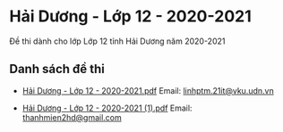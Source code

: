 # Hải Dương - Lớp 12 - 2020-2021

Đề thi dành cho lớp Lớp 12 tỉnh Hải Dương năm 2020-2021

## Danh sách đề thi

- [Hải Dương - Lớp 12 - 2020-2021.pdf](Hải%20Dương%20-%20Lớp%2012%20-%202020-2021.pdf)
Email: linhptm.21it@vku.udn.vn

- [Hải Dương - Lớp 12 - 2020-2021 (1).pdf](Hải%20Dương%20-%20Lớp%2012%20-%202020-2021%20(1).pdf)
Email: thanhmien2hd@gmail.com

